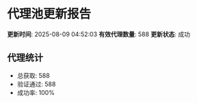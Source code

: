# 代理池更新报告

**更新时间**: 2025-08-09 04:52:03
**有效代理数量**: 588
**更新状态**:  成功

## 代理统计
- 总获取: 588
- 验证通过: 588
- 成功率: 100%

